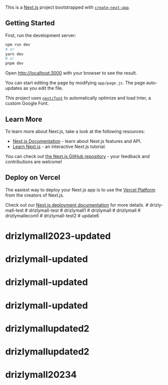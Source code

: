 This is a [Next.js](https://nextjs.org/) project bootstrapped with [`create-next-app`](https://github.com/vercel/next.js/tree/canary/packages/create-next-app).

## Getting Started

First, run the development server:

```bash
npm run dev
# or
yarn dev
# or
pnpm dev
```

Open [http://localhost:3000](http://localhost:3000) with your browser to see the result.

You can start editing the page by modifying `app/page.js`. The page auto-updates as you edit the file.

This project uses [`next/font`](https://nextjs.org/docs/basic-features/font-optimization) to automatically optimize and load Inter, a custom Google Font.

## Learn More

To learn more about Next.js, take a look at the following resources:

- [Next.js Documentation](https://nextjs.org/docs) - learn about Next.js features and API.
- [Learn Next.js](https://nextjs.org/learn) - an interactive Next.js tutorial.

You can check out [the Next.js GitHub repository](https://github.com/vercel/next.js/) - your feedback and contributions are welcome!

## Deploy on Vercel

The easiest way to deploy your Next.js app is to use the [Vercel Platform](https://vercel.com/new?utm_medium=default-template&filter=next.js&utm_source=create-next-app&utm_campaign=create-next-app-readme) from the creators of Next.js.

Check out our [Next.js deployment documentation](https://nextjs.org/docs/deployment) for more details.
#   d r i z l y - m a l l - t e s t  
 #   d r i z l y m a l l - t e s t  
 #   d r i z l y m a l l 1  
 #   d r i z l y m a l l  
 #   d r i z l y m a l l  
 #   d r i z l y m a l l e c o m 1  
 #   d r i z l y m a l l - t e s t 2  
 # update6
# drizlymall2023-updated
# drizlymall-updated
# drizlymall-updated
# drizlymall-updated
# drizlymallupdated2
# drizlymallupdated2
# drizlymall20234
